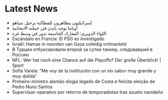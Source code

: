 # Latest News
-  إسرائيليون يتظاهرون للمطالبة برحيل نتنياهو
-  أوباما يوجه بايدن في حملته الانتخابية
-  اللواء الدويري: المعارك الحاسمة تدور في وسط غزة
-  Escándalo en Francia: El PSG es investigado
-  Israël: Hamas in noorden van Gaza volledig ontmanteld
-  В Турции отбуксировали второй за сутки танкер, следовавший в Россию
-  NFL: Wer hat noch eine Chance auf die Playoffs? Der große Überblick! | Sport
-  Sofía Varela: “Me voy de la institución con un sin sabor muy grande y muy dolida”
-  Primeiro-ministro alemão elogia legado de Costa e felicita eleição de Pedro Nuno Santos
-  Supervisan operativo por retorno de temporadistas tras asueto navideño

